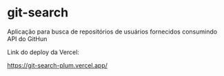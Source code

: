 # git-search
Aplicação para busca de repositórios de usuários fornecidos consumindo API do GitHun

Link do deploy da Vercel:

https://git-search-plum.vercel.app/
